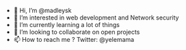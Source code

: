 - 👋 Hi, I’m @madleysk
- 👀 I’m interested in web development and Network security 
- 🌱 I’m currently learning a lot of things
- 💞️ I’m looking to collaborate on open projects
- 📫 How to reach me ? Twitter: @yelemama

<!---
madleysk/madleysk is a ✨ special ✨ repository because its `README.md` (this file) appears on your GitHub profile.
You can click the Preview link to take a look at your changes.
--->
